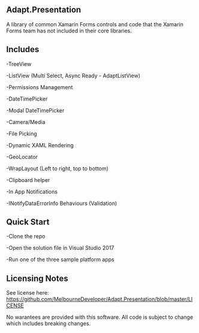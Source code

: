 ## Adapt.Presentation
A library of common Xamarin Forms controls and code that the Xamarin Forms team has not included in their core libraries. 

## Includes

-TreeView

-ListView (Multi Select, Async Ready - AdaptListView)

-Permissions Management

-DateTimePicker

-Modal DateTimePicker

-Camera/Media

-File Picking

-Dynamic XAML Rendering

-GeoLocator

-WrapLayout (Left to right, top to bottom)

-Clipboard helper

-In App Notifications

-INotifyDataErrorInfo Behaviours (Validation)

## Quick Start
-Clone the repo

-Open the solution file in Visual Studio 2017

-Run one of the three sample platform apps

## Licensing Notes

See license here:
https://github.com/MelbourneDeveloper/Adapt.Presentation/blob/master/LICENSE

No warantees are provided with this software. All code is subject to change which includes breaking changes.
